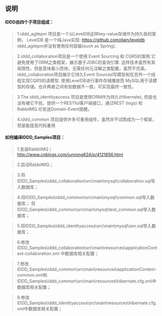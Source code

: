 说明
---
#### IDDD由四个子项目组成：

>1.iddd_agilepm 项目是一个以LevelDB这样key-value存储作为持久层的案例，
    LevelDB 是一个纯Java实现: https://github.com/dain/leveldb
    iddd_agilepm并没有使用任何容器(such as Spring).

>2.iddd_collaboration项目是一个使用 Event Sourcing 和
    CQRS的案例.它避免使用了ORM之类框架，展示基于JDBC的查询引擎.
    这样技术虽然有其局限性，但是意味着小而快，无需任何元注解之类配置，虽然不完美。
    iddd_collaboration项目展示它持久Event Sourced写模型和在另外一个线程实现CQRS的读模型.
    使用LevelDB进行事件存储播放而 MySQL用于读模型的存储。也许两者之间有些数据不一致，可实现最终一致性。

>3.The iddd_identityaccess 项目是使用ORM作为持久(Hibernate),
    但是也没有被它干扰，提供一个RESTful客户端接口，通过REST (logs)
    和 RabbitMQ.可发送Domain-Event提醒。

>4.iddd_common 项目提供许多可重用组件，虽然并不试图成为一个框架，但是能提高代码重用


#### 如何编译IDDD_Samples项目：
>1.安装RabbitMQ；
    http://www.cnblogs.com/junrong624/p/4121656.html

>2.启动RabbitMQ；

>3.将IDDD_Samples\iddd_collaboration\src\main\mysql\collaboration.sql导入数据库；

>4.将IDDD_Samples\iddd_common\src\main\mysql\common.sql导入数据库；
  将IDDD_Samples\iddd_common\src\main\mysql\test_common.sql导入数据库；

>5.将IDDD_Samples\iddd_identityaccess\src\main\mysql\iam.sql导入数据库；

>6.修改IDDD_Samples\iddd_collaboration\src\main\resources\applicationContext-collaboration.xml
中数据库相关配置；

>7.修改IDDD_Samples\iddd_common\src\main\resources\applicationContext-common.xml和
      IDDD_Samples\iddd_common\src\main\resources\hibernate.cfg.xml中数据库相关配置；

>8.修改IDDD_Samples\iddd_identityaccess\src\main\resources\hibernate.cfg.xml中数据库相关配置；

